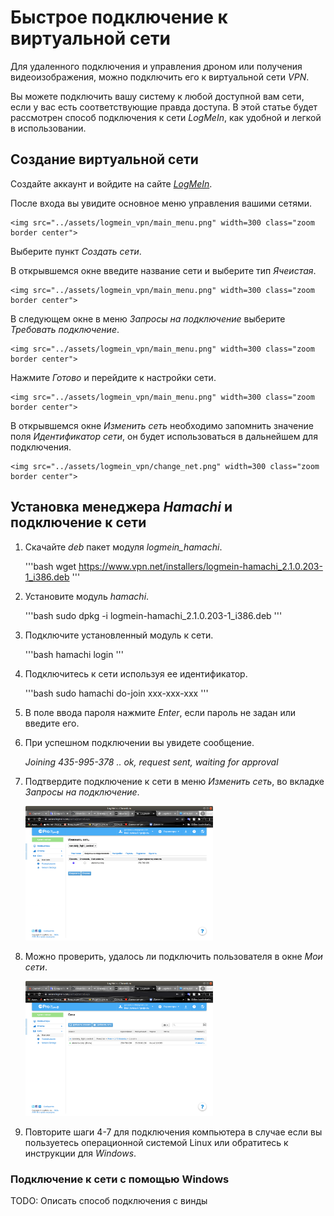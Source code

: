 # Быстрое подключение к виртуальной сети

Для удаленного подключения и управления дроном или получения видеоизображения, можно подключить его к виртуальной сети *VPN*.

Вы можете подключить вашу систему к любой доступной вам сети, если у вас есть соответствующие правда доступа. В этой статье будет рассмотрен способ подключения к сети *LogMeIn*, как удобной и легкой в использовании.

## Создание виртуальной сети

Создайте аккаунт и войдите на сайте [*LogMeIn*](https://www.logmein.com/).

После входа вы увидите основное меню управления вашими сетями.

    <img src="../assets/logmein_vpn/main_menu.png" width=300 class="zoom border center">

Выберите пункт *Создать сети*.

В открывшемся окне введите название сети и выберите тип *Ячеистая*.

    <img src="../assets/logmein_vpn/main_menu.png" width=300 class="zoom border center">

В следующем окне в меню *Запросы на подключение* выберите *Требовать подключение*.

    <img src="../assets/logmein_vpn/main_menu.png" width=300 class="zoom border center">

Нажмите *Готово* и перейдите к настройки сети.

    <img src="../assets/logmein_vpn/main_menu.png" width=300 class="zoom border center">

В открывшемся окне *Изменить сеть* необходимо запомнить значение поля *Идентификатор сети*, он будет использоваться в дальнейшем для подключения.

    <img src="../assets/logmein_vpn/change_net.png" width=300 class="zoom border center">

## Установка менеджера *Hamachi* и подключение к сети

1. Скачайте *deb* пакет модуля *logmein_hamachi*.

    '''bash
    wget https://www.vpn.net/installers/logmein-hamachi_2.1.0.203-1_i386.deb
    '''

2. Установите модуль *hamachi*.

    '''bash
    sudo dpkg -i logmein-hamachi_2.1.0.203-1_i386.deb
    '''

3. Подключите установленный модуль к сети.

    '''bash
    hamachi login
    '''

4. Подключитесь к сети используя ее идентификатор.

    '''bash
    sudo hamachi do-join xxx-xxx-xxx
    '''

5. В поле ввода пароля нажмите *Enter*, если пароль не задан или введите его.

6. При успешном подключении вы увидете сообщение.

    *Joining 435-995-378 .. ok, request sent, waiting for approval*

7. Подтвердите подключение к сети в меню *Изменить сеть*, во вкладке *Запросы на подключение*.

    <img src="../assets/logmein_vpn/add_user.png" width=300 class="zoom border center">

8. Можно проверить, удалось ли подключить пользователя в окне *Мои сети*.

    <img src="../assets/logmein_vpn/check_connection.png" width=300 class="zoom border center">

9. Повторите шаги 4-7 для подключения компьютера в случае если вы пользуетесь операционной системой Linux или обратитесь к инструкции для *Windows*.

### Подключение к сети с помощью Windows

TODO: Описать способ подключения с винды
